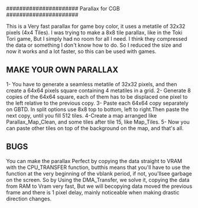 ######################
Parallax for CGB
######################

This is a Very fast parallax for game boy color, it uses a metatile of 32x32 pixels (4x4 Tiles).
I was trying to make a 8x8 tile parallax, like in the Toki Tori game, But I simply had no room for all I need. I think they compressed the data or something I don't know how to do.
So I reduced the size and now it works and a lot faster, so this can be used with games.

MAKE YOUR OWN PARALLAX
----------------------

1- You have to generate a seamless metatile of 32x32 pixels, and then create a 64x64 pixels square containing 4 metatiles in a grid. 
2- Generate 8 copies of the 64x64 square, each of them has to be displaced one pixel to the left relative to the previous copy.
3- Paste each 64x64 copy separately on GBTD. In split options use 8x8 top to bottom, left to right.Then paste the next copy, until you fill 512 tiles.
4-Create a map arranged like Parallax_Map_Clean, and some tiles after tile 15, like Map_Tiles.
5- Now you can paste other tiles on top of the background on the map, and that's all.

BUGS
----
You can make the parallax Perfect by copying the data straight to VRAM with the CPU_TRANSFER function, butthis means that you'll have to use the function at the very beginning of the vblank period, if not, you'llsee garbage on the screen.
So by Using the DMA_Transfer, we solve it, copying the data from RAM to Vram very fast, But we will becopying data moved the previous frame and there is 1 pixel delay, mainly noticeable when making drastic direction changes.
   
